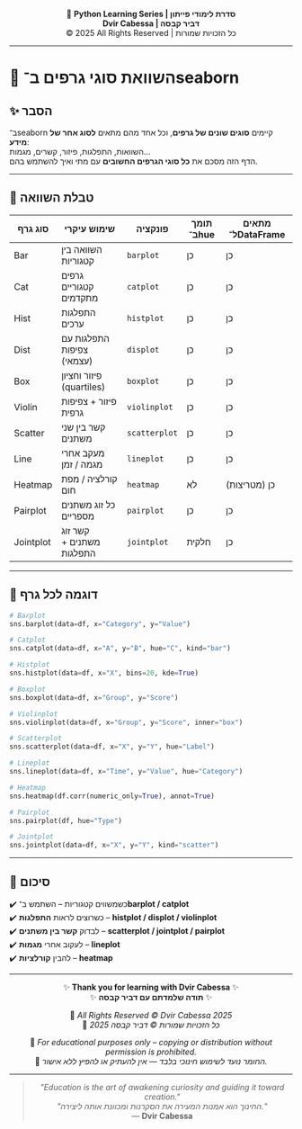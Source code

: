 <!-- DC_HEADER_START -->
<div align="center">

🐍 **Python Learning Series | סדרת לימודי פייתון**  
**Dvir Cabessa | דביר קבסה**  
© 2025 All Rights Reserved | כל הזכויות שמורות

</div>

---
<!-- DC_HEADER_END -->

# 📘 השוואת סוגי גרפים ב־seaborn

## ✨ הסבר

ב־seaborn קיימים **סוגים שונים של גרפים**, וכל אחד מהם מתאים **לסוג אחר של מידע**:  
השוואות, התפלגות, פיזור, קשרים, מגמות...  
הדף הזה מסכם את **כל סוגי הגרפים החשובים** עם מתי ואיך להשתמש בהם.

---

## 🔸 טבלת השוואה

| סוג גרף          | שימוש עיקרי                      | פונקציה       | תומך ב־hue | מתאים ל־DataFrame |
|------------------|----------------------------------|----------------|------------|--------------------|
| Bar              | השוואה בין קטגוריות              | `barplot`     | כן         | כן                 |
| Cat              | גרפים קטגוריים מתקדמים          | `catplot`     | כן         | כן                 |
| Hist             | התפלגות ערכים                   | `histplot`    | כן         | כן                 |
| Dist             | התפלגות עם צפיפות (עצמאי)       | `displot`     | כן         | כן                 |
| Box              | פיזור וחציון (quartiles)         | `boxplot`     | כן         | כן                 |
| Violin           | פיזור + צפיפות גרפית            | `violinplot`  | כן         | כן                 |
| Scatter          | קשר בין שני משתנים              | `scatterplot` | כן         | כן                 |
| Line             | מעקב אחרי מגמה / זמן            | `lineplot`    | כן         | כן                 |
| Heatmap          | קורלציה / מפת חום               | `heatmap`     | לא         | כן (מטריצות)      |
| Pairplot         | כל זוג משתנים מספריים           | `pairplot`    | כן         | כן                 |
| Jointplot        | קשר זוג משתנים + התפלגות        | `jointplot`   | חלקית      | כן                 |

---

## 🔸 דוגמה לכל גרף

```python
# Barplot
sns.barplot(data=df, x="Category", y="Value")

# Catplot
sns.catplot(data=df, x="A", y="B", hue="C", kind="bar")

# Histplot
sns.histplot(data=df, x="X", bins=20, kde=True)

# Boxplot
sns.boxplot(data=df, x="Group", y="Score")

# Violinplot
sns.violinplot(data=df, x="Group", y="Score", inner="box")

# Scatterplot
sns.scatterplot(data=df, x="X", y="Y", hue="Label")

# Lineplot
sns.lineplot(data=df, x="Time", y="Value", hue="Category")

# Heatmap
sns.heatmap(df.corr(numeric_only=True), annot=True)

# Pairplot
sns.pairplot(df, hue="Type")

# Jointplot
sns.jointplot(data=df, x="X", y="Y", kind="scatter")
```

---

## 💬 סיכום

✔️ כשמשווים קטגוריות – השתמש ב־**barplot / catplot**  
✔️ כשרוצים לראות **התפלגות** – **histplot / displot / violinplot**  
✔️ לבדוק **קשר בין משתנים** – **scatterplot / jointplot / pairplot**  
✔️ לעקוב אחרי **מגמות** – **lineplot**  
✔️ להבין **קורלציות** – **heatmap**

<!-- DC_FOOTER_START -->
---

<div align="center">

✨ **Thank you for learning with Dvir Cabessa** ✨  
✨ **תודה שלמדתם עם דביר קבסה** ✨  

📘 *All Rights Reserved © Dvir Cabessa 2025*  
📘 *כל הזכויות שמורות © דביר קבסה 2025*  

🔗 *For educational purposes only – copying or distribution without permission is prohibited.*  
🔗 *החומר נועד לשימוש חינוכי בלבד — אין להעתיק או להפיץ ללא אישור.*

---

> _"Education is the art of awakening curiosity and guiding it toward creation."_  
> _"החינוך הוא אמנות המעירה את הסקרנות ומכוונת אותה ליצירה."_  
> — **Dvir Cabessa**

</div>
<!-- DC_FOOTER_END -->

